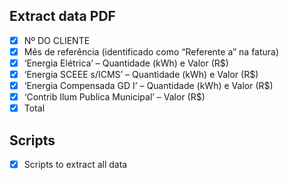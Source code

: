 ## Extract data PDF
- [X] Nº DO CLIENTE
- [X] Mês de referência (identificado como “Referente a” na fatura)
- [X] ‘Energia Elétrica’ – Quantidade (kWh) e Valor (R$)
- [X] ‘Energia SCEEE s/ICMS’ – Quantidade (kWh) e Valor (R$)
- [X] ‘Energia Compensada GD I’ – Quantidade (kWh) e Valor (R$)
- [X] ‘Contrib Ilum Publica Municipal’ – Valor (R$)
- [X] Total

## Scripts
- [X] Scripts to extract all data
